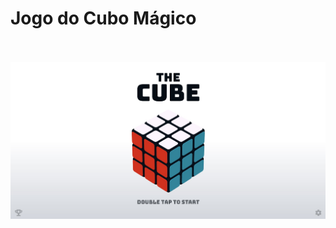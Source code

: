 # Jogo do Cubo Mágico
<p align="center">
<br>
<br>        
<a href="https://wsfreelancer.me/CuboMagico/">
        <img alt="https://wsfreelancer.me/CuboMagico/" src="./img/Thumbnail.jpg" />
    </a>